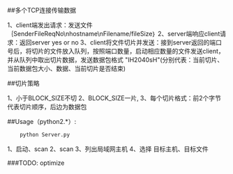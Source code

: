 ##多个TCP连接传输数据

1、client端发出请求：发送文件｛SenderFileReqNo\nhostname\nFilename/fileSize｝
2、server端响应client请求：返回server yes or no
3、client将文件切片并发送：接到server返回的端口号后，将切片的文件放入队列，按照端口数量，启动相应数量的文件发送client，并从队列中取出切片数据，发送数据包格式 "IH2040sH"(分别代表：当前切片、当前数据包大小、数据、当前切片是否结束)


##切片策略

  1、小于BLOCK_SIZE不切
  2、BLOCK_SIZE一片,
  3、每个切片格式：前2个字节代表切片顺序，后边为数据包


##Usage（python2.*）:

```sh
	python Server.py
```


  1、启动、scan
  2、scan
  3、列出局域网主机
  4、选择 目标主机、目标文件


###TODO: optimize